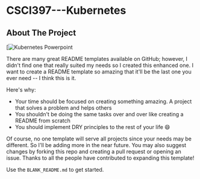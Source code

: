 # CSCI397---Kubernetes
## About The Project


[![Kubernetes Powerpoint](https://mailwlu-my.sharepoint.com/:p:/g/personal/salernoj22_mail_wlu_edu/EUrAtiXdEjFPuQPV5_qkA7kBhmCV3xcH2zHrNC1X9ql-Hg?e=3pqvTW)

There are many great README templates available on GitHub; however, I didn't find one that really suited my needs so I created this enhanced one. I want to create a README template so amazing that it'll be the last one you ever need -- I think this is it.

Here's why:
* Your time should be focused on creating something amazing. A project that solves a problem and helps others
* You shouldn't be doing the same tasks over and over like creating a README from scratch
* You should implement DRY principles to the rest of your life :smile:

Of course, no one template will serve all projects since your needs may be different. So I'll be adding more in the near future. You may also suggest changes by forking this repo and creating a pull request or opening an issue. Thanks to all the people have contributed to expanding this template!

Use the `BLANK_README.md` to get started.
